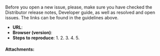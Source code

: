 Before you open a new issue, please, make sure you have checked the Distributor release notes, Developer guide, as well as resolved and open issues. The links can be found in the guidelines above. 
 
<!-- Description of the issue: -->
 
 
<!-- Structured issue report: -->
 
- **URL**: 
- **Browser (version)**: 
- **Steps to reproduce**: 
    1. 
    2. 
    3. 
    4. 
    5. 
 
<!-- Provide the code or the screenshots in the field below: -->
#### Attachments:
